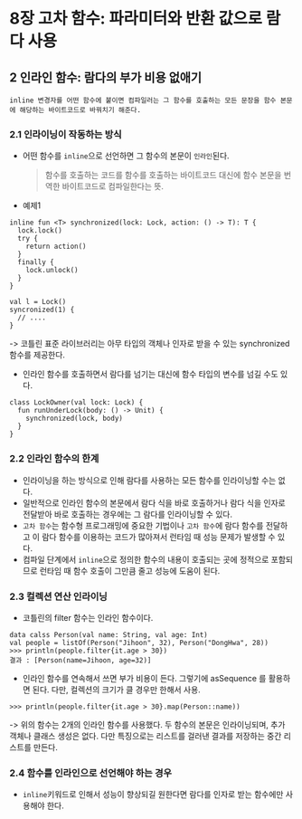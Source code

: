 # 8장 고차 함수: 파라미터와 반환 값으로 람다 사용

## 2 인라인 함수: 람다의 부가 비용 없애기
    inline 변경자를 어떤 함수에 붙이면 컴파일러는 그 함수를 호출하는 모든 문장을 함수 본문에 해당하는 바이트코드로 바꿔치기 해준다.

### 2.1 인라이닝이 작동하는 방식
- 어떤 함수를 `inline`으로 선언하면 그 함수의 본문이 `인라인`된다.</br>
    > 함수를 호출하는 코드를 함수를 호출하는 바이트코드 대신에 함수 본문을 번역한 바이트코드로 컴파일한다는 뜻.

- 예제1
```
inline fun <T> synchronized(lock: Lock, action: () -> T): T {
  lock.lock()
  try {
    return action()
  }
  finally {
    lock.unlock()
  }
}

val l = Lock()
syncronized(1) {
  // ....
}
```
-> 코틀린 표준 라이브러리는 아무 타입의 객체나 인자로 받을 수 있는 synchronized 함수를 제공한다.

- 인라인 함수를 호출하면서 람다를 넘기는 대신에 함수 타입의 변수를 넘길 수도 있다.
```
class LockOwner(val lock: Lock) {
  fun runUnderLock(body: () -> Unit) {
    synchronized(lock, body)
  }
}
```

### 2.2 인라인 함수의 한계
- 인라이닝을 하는 방식으로 인해 람다를 사용하는 모든 함수를 인라이닝할 수는 없다.
- 일반적으로 인라인 함수의 본문에서 람다 식을 바로 호출하거나 람다 식을 인자로 전달받아 바로 호출하는 경우에는 그 람다를 인라이닝할 수 있다.
- `고차 함수`는 함수형 프로그래밍에 중요한 기법이나 `고차 함수`에 람다 함수를 전달하고 이 람다 함수를 이용하는 코드가 많아져서 런타임 때 성능 문제가 발생할 수 있다.
- 컴파일 단계에서 `inline`으로 정의한 함수의 내용이 호출되는 곳에 정적으로 포함되므로 런타임 때 함수 호출이 그만큼 줄고 성능에 도움이 된다.

### 2.3 컬렉션 연산 인라이닝
- 코틀린의 filter 함수는 인라인 함수이다.
```
data calss Person(val name: String, val age: Int)
val people = listOf(Person("Jihoon", 32), Person("DongHwa", 28))
>>> println(people.filter{it.age > 30})
결과 : [Person(name=Jihoon, age=32)]
```

- 인라인 함수를 연속해서 쓰면 부가 비용이 든다. 그렇기에 asSequence 를 활용하면 된다. 다만, 컬렉션의 크기가 클 경우만 한해서 사용.
```
>>> println(people.filter{it.age > 30}.map(Person::name))
```
-> 위의 함수는 2개의 인라인 함수를 사용했다. 두 함수의 본문은 인라이닝되며, 추가 객체나 클래스 생성은 없다. 다만 특징으로는 리스트를 걸러낸 결과를 저장하는 중간 리스트를 만든다.

### 2.4 함수를 인라인으로 선언해야 하는 경우
- `inline`키워드로 인해서 성능이 향상되길 원한다면 람다를 인자로 받는 함수에만 사용해야 한다.







